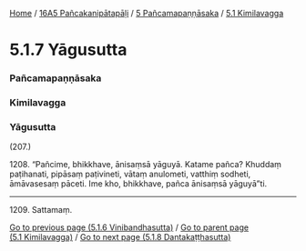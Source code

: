 
[Home](/) / [16A5 Pañcakanipātapāḷi](../../../16A5.md) / [5 Pañcamapaṇṇāsaka](../../5.md) / [5.1 Kimilavagga](../5.1.md)

# 5.1.7 Yāgusutta

### Pañcamapaṇṇāsaka

### Kimilavagga

### Yāgusutta

(207.)

1208\. “Pañcime, bhikkhave, ānisaṃsā yāguyā. Katame pañca? Khuddaṃ paṭihanati, pipāsaṃ paṭivineti, vātaṃ anulometi, vatthiṃ sodheti, āmāvasesaṃ pāceti. Ime kho, bhikkhave, pañca ānisaṃsā yāguyā”ti.

---

1209\. Sattamaṃ.



[Go to previous page (5.1.6 Vinibandhasutta)](5.1.6.md) / [Go to parent page (5.1 Kimilavagga)](../5.1.md) / [Go to next page (5.1.8 Dantakaṭṭhasutta)](5.1.8.md)


